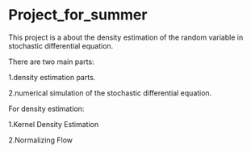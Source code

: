 # Project_for_summer

This project is a about the density estimation of the random variable in stochastic differential equation.

There are two main parts:

1.density estimation parts.

2.numerical simulation of the stochastic differential equation.


For density estimation:

1.Kernel Density Estimation

2.Normalizing Flow
